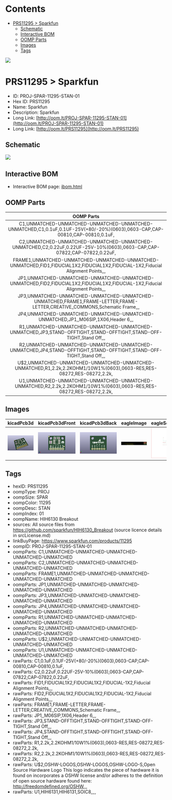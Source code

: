 



Contents
========

* [PRS11295 > Sparkfun](#prs11295--sparkfun)
	* [Schematic](#schematic)
	* [Interactive BOM](#interactive-bom)
	* [OOMP Parts](#oomp-parts)
	* [Images](#images)
	* [Tags](#tags)
  
![][im]
# PRS11295 > Sparkfun

- ID: PROJ-SPAR-11295-STAN-01
- Hex ID: PRS11295
- Name: Sparkfun
- Description: Sparkfun
- Long Link: [http://oom.lt/PROJ-SPAR-11295-STAN-01](http://oom.lt/PROJ-SPAR-11295-STAN-01)
- Long Link: [http://oom.lt/PRS11295](http://oom.lt/PRS11295)

## Schematic
  
![][schem]
## Interactive BOM

- Interactive BOM page: [ibom.html](https://htmlpreview.github.io/?https://github.com/oomlout/oomlout_OOMP_projects/blob/main/PROJ-SPAR-11295-STAN-01/kicad/bom/ibom.html)

## OOMP Parts
  

|OOMP Parts|
| :---: |
|C1,UNMATCHED-UNMATCHED-UNMATCHED-UNMATCHED-UNMATCHED,C1,0.1uF,0.1UF-25V(+80/-20%)(0603),0603-CAP,CAP-00810,CAP-00810,0.1uF,|
|C2,UNMATCHED-UNMATCHED-UNMATCHED-UNMATCHED-UNMATCHED,C2,0.22uF,0.22UF-25V-10%(0603),0603-CAP,CAP-07822,CAP-07822,0.22uF,|
|FRAME1,UNMATCHED-UNMATCHED-UNMATCHED-UNMATCHED-UNMATCHED,FID1,FIDUCIAL1X2,FIDUCIAL1X2,FIDUCIAL-1X2,Fiducial Alignment Points,,,|
|JP1,UNMATCHED-UNMATCHED-UNMATCHED-UNMATCHED-UNMATCHED,FID2,FIDUCIAL1X2,FIDUCIAL1X2,FIDUCIAL-1X2,Fiducial Alignment Points,,,|
|JP3,UNMATCHED-UNMATCHED-UNMATCHED-UNMATCHED-UNMATCHED,FRAME1,FRAME-LETTER,FRAME-LETTER,CREATIVE_COMMONS,Schematic Frame,,,|
|JP4,UNMATCHED-UNMATCHED-UNMATCHED-UNMATCHED-UNMATCHED,JP1,,M06SIP,1X06,Header 6,,,|
|R1,UNMATCHED-UNMATCHED-UNMATCHED-UNMATCHED-UNMATCHED,JP3,STAND-OFFTIGHT,STAND-OFFTIGHT,STAND-OFF-TIGHT,Stand Off,,,|
|R2,UNMATCHED-UNMATCHED-UNMATCHED-UNMATCHED-UNMATCHED,JP4,STAND-OFFTIGHT,STAND-OFFTIGHT,STAND-OFF-TIGHT,Stand Off,,,|
|U$2,UNMATCHED-UNMATCHED-UNMATCHED-UNMATCHED-UNMATCHED,R1,2.2k,2.2KOHM1/10W1%(0603),0603-RES,RES-08272,RES-08272,2.2k,|
|U1,UNMATCHED-UNMATCHED-UNMATCHED-UNMATCHED-UNMATCHED,R2,2.2k,2.2KOHM1/10W1%(0603),0603-RES,RES-08272,RES-08272,2.2k,|

## Images
  
  

|kicadPcb3d|kicadPcb3dFront|kicadPcb3dBack|eagleImage|eagleSchemImage|
| :---: | :---: | :---: | :---: | :---: |
|[![kicadPcb3d](kicadPcb3d_140.png)](kicadPcb3d.png)|[![kicadPcb3dFront](kicadPcb3dFront_140.png)](kicadPcb3dFront.png)|[![kicadPcb3dBack](kicadPcb3dBack_140.png)](kicadPcb3dBack.png)|[![eagleImage](eagleImage_140.png)](eagleImage.png)|[![eagleSchemImage](eagleSchemImage_140.png)](eagleSchemImage.png)|

## Tags

- hexID: PRS11295
- oompType: PROJ
- oompSize: SPAR
- oompColor: 11295
- oompDesc: STAN
- oompIndex: 01
- oompName: HIH6130 Breakout
- sources: All source files from https://github.com/sparkfun/HIH6130_Breakout (source licence details in srcLicense.md)
- linkBuyPage: https://www.sparkfun.com/products/11295
- oompID: PROJ-SPAR-11295-STAN-01
- oompParts: C1,UNMATCHED-UNMATCHED-UNMATCHED-UNMATCHED-UNMATCHED
- oompParts: C2,UNMATCHED-UNMATCHED-UNMATCHED-UNMATCHED-UNMATCHED
- oompParts: FRAME1,UNMATCHED-UNMATCHED-UNMATCHED-UNMATCHED-UNMATCHED
- oompParts: JP1,UNMATCHED-UNMATCHED-UNMATCHED-UNMATCHED-UNMATCHED
- oompParts: JP3,UNMATCHED-UNMATCHED-UNMATCHED-UNMATCHED-UNMATCHED
- oompParts: JP4,UNMATCHED-UNMATCHED-UNMATCHED-UNMATCHED-UNMATCHED
- oompParts: R1,UNMATCHED-UNMATCHED-UNMATCHED-UNMATCHED-UNMATCHED
- oompParts: R2,UNMATCHED-UNMATCHED-UNMATCHED-UNMATCHED-UNMATCHED
- oompParts: U$2,UNMATCHED-UNMATCHED-UNMATCHED-UNMATCHED-UNMATCHED
- oompParts: U1,UNMATCHED-UNMATCHED-UNMATCHED-UNMATCHED-UNMATCHED
- rawParts: C1,0.1uF,0.1UF-25V(+80/-20%)(0603),0603-CAP,CAP-00810,CAP-00810,0.1uF,
- rawParts: C2,0.22uF,0.22UF-25V-10%(0603),0603-CAP,CAP-07822,CAP-07822,0.22uF,
- rawParts: FID1,FIDUCIAL1X2,FIDUCIAL1X2,FIDUCIAL-1X2,Fiducial Alignment Points,,,
- rawParts: FID2,FIDUCIAL1X2,FIDUCIAL1X2,FIDUCIAL-1X2,Fiducial Alignment Points,,,
- rawParts: FRAME1,FRAME-LETTER,FRAME-LETTER,CREATIVE_COMMONS,Schematic Frame,,,
- rawParts: JP1,,M06SIP,1X06,Header 6,,,
- rawParts: JP3,STAND-OFFTIGHT,STAND-OFFTIGHT,STAND-OFF-TIGHT,Stand Off,,,
- rawParts: JP4,STAND-OFFTIGHT,STAND-OFFTIGHT,STAND-OFF-TIGHT,Stand Off,,,
- rawParts: R1,2.2k,2.2KOHM1/10W1%(0603),0603-RES,RES-08272,RES-08272,2.2k,
- rawParts: R2,2.2k,2.2KOHM1/10W1%(0603),0603-RES,RES-08272,RES-08272,2.2k,
- rawParts: U$2,OSHW-LOGOS,OSHW-LOGOS,OSHW-LOGO-S,Open Source Hardware Logo This logo indicates the piece of hardware it is found on incorporates a OSHW license and/or adheres to the definition of open source hardware found here: http://freedomdefined.org/OSHW,,,
- rawParts: U1,HIH6131,HIH6131,SOIC8,,,,



[im]: kicadPcb3d_450.png
[schem]: eagleSchemImage.png
